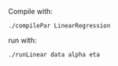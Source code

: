 Compile with:

```
./compilePar LinearRegression
```


run with:

```
./runLinear data alpha eta
```

